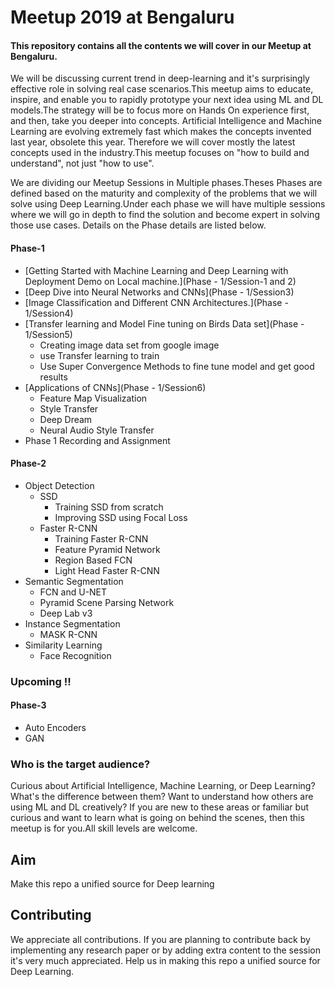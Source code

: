 # Meetup 2019 at Bengaluru

#### This repository contains all the contents we will cover in our Meetup at Bengaluru.



We will be discussing current trend in deep-learning and it's  surprisingly effective role in solving real case scenarios.This meetup  aims to educate, inspire, and enable you to rapidly prototype your next  idea using ML and DL models.The strategy will be to focus more on  Hands On experience first, and then, take you deeper into concepts.  Artificial Intelligence and Machine Learning are evolving extremely fast  which makes the concepts invented last year, obsolete this year.  Therefore we will cover mostly the latest concepts used in the  industry.This meetup focuses on "how to build and understand", not just  "how to use".

We are dividing our Meetup Sessions in Multiple  phases.Theses Phases are defined based on the maturity and complexity of  the problems that we will solve using Deep Learning.Under each phase we  will have multiple sessions where we will go in depth to find the  solution and become expert in solving those use cases. Details on the  Phase details are listed below.

#### Phase-1

* [Getting Started with Machine Learning and Deep Learning with Deployment Demo on Local machine.](Phase - 1/Session-1 and 2)
* [Deep Dive into Neural Networks and CNNs](Phase - 1/Session3)
* [Image Classification and Different CNN Architectures.](Phase - 1/Session4)
* [Transfer learning and Model Fine tuning on Birds Data set](Phase - 1/Session5)
  * Creating image data set from google image
  * use Transfer learning to train
  * Use Super Convergence Methods to fine tune model and get good results   
* [Applications of CNNs](Phase - 1/Session6)
  * Feature Map Visualization
  * Style Transfer
  * Deep Dream
  * Neural Audio Style Transfer
* Phase 1 Recording and Assignment

#### Phase-2 

* Object Detection
  * SSD
    * Training SSD from scratch
    * Improving SSD using Focal Loss
  * Faster R-CNN
    * Training Faster R-CNN
    * Feature Pyramid Network
    * Region Based FCN
    * Light Head Faster R-CNN
* Semantic Segmentation
  * FCN and U-NET
  * Pyramid Scene Parsing Network
  * Deep Lab v3
* Instance Segmentation
  * MASK R-CNN
* Similarity Learning
  * Face Recognition



### Upcoming !!

#### Phase-3

* Auto Encoders
* GAN



### Who is the target audience?

Curious  about Artificial Intelligence, Machine Learning, or Deep Learning?  What's the difference between them? Want to understand how others are  using ML and DL creatively? If you are new to these areas or familiar  but curious and want to learn what is going on behind the scenes, then  this meetup is for you.All skill levels are welcome.



## Aim 
Make this repo a unified source for Deep learning

## Contributing

We appreciate all contributions. If you are planning to contribute back by implementing any research paper or by adding extra content to the session it's very much appreciated. Help us in making this repo a unified source for Deep Learning.

